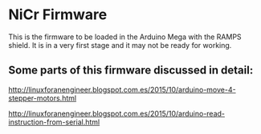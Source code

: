 # NiCr Firmware
This is the firmware to be loaded in the Arduino Mega with the RAMPS shield.
It is in a very first stage and it may not be ready for working.

## Some parts of this firmware discussed in detail:

http://linuxforanengineer.blogspot.com.es/2015/10/arduino-move-4-stepper-motors.html

http://linuxforanengineer.blogspot.com.es/2015/10/arduino-read-instruction-from-serial.html

